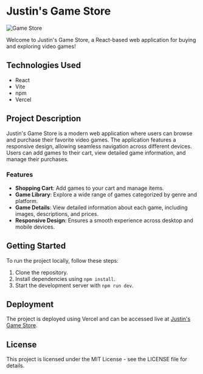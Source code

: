 # Justin's Game Store

![Game Store](/path/to/your/image.png)

Welcome to Justin's Game Store, a React-based web application for buying and exploring video games!

## Technologies Used
- React
- Vite
- npm
- Vercel

## Project Description
Justin's Game Store is a modern web application where users can browse and purchase their favorite video games. The application features a responsive design, allowing seamless navigation across different devices. Users can add games to their cart, view detailed game information, and manage their purchases.

### Features
- **Shopping Cart**: Add games to your cart and manage items.
- **Game Library**: Explore a wide range of games categorized by genre and platform.
- **Game Details**: View detailed information about each game, including images, descriptions, and prices.
- **Responsive Design**: Ensures a smooth experience across desktop and mobile devices.

## Getting Started
To run the project locally, follow these steps:
1. Clone the repository.
2. Install dependencies using `npm install`.
3. Start the development server with `npm run dev`.

## Deployment
The project is deployed using Vercel and can be accessed live at [Justin's Game Store](https://shopping-cart-a85lo67d2-justin24ps-projects.vercel.app/).

## License
This project is licensed under the MIT License - see the LICENSE file for details.
